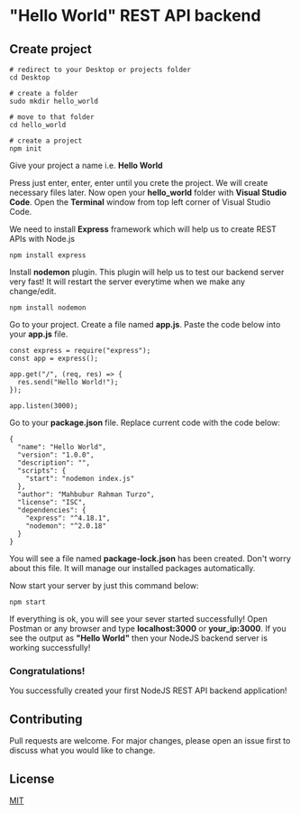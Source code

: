 # "**Hello World**" REST API backend

## Create project

```
# redirect to your Desktop or projects folder
cd Desktop

# create a folder
sudo mkdir hello_world

# move to that folder
cd hello_world

# create a project
npm init
```

Give your project a name i.e. **Hello World**

Press just enter, enter, enter until you crete the project. We will create necessary files later. Now open your **hello_world** folder with **Visual Studio Code**. Open the **Terminal** window from top left corner of Visual Studio Code.

We need to install **Express** framework which will help us to create REST APIs with Node.js

```
npm install express
```

Install **nodemon** plugin. This plugin will help us to test our backend server very fast! It will restart the server everytime when we make any change/edit.

```
npm install nodemon
```

Go to your project. Create a file named **app.js**. Paste the code below into your **app.js** file.

```
const express = require("express");
const app = express();

app.get("/", (req, res) => {
  res.send("Hello World!");
});

app.listen(3000);

```

Go to your **package.json** file. Replace current code with the code below:

```
{
  "name": "Hello World",
  "version": "1.0.0",
  "description": "",
  "scripts": {
    "start": "nodemon index.js"
  },
  "author": "Mahbubur Rahman Turzo",
  "license": "ISC",
  "dependencies": {
    "express": "^4.18.1",
    "nodemon": "^2.0.18"
  }
}

```

You will see a file named **package-lock.json** has been created. Don't worry about this file. It will manage our installed packages automatically.

Now start your server by just this command below:

```
npm start
```

If everything is ok, you will see your sever started successfully!
Open Postman or any browser and type **localhost:3000** or **your_ip:3000**. If you see the output as **"Hello World"** then your NodeJS backend server is working successfully!

### **Congratulations!**

You successfully created your first NodeJS REST API backend application!

## Contributing

Pull requests are welcome. For major changes, please open an issue first to discuss what you would like to change.

## License

[MIT](https://choosealicense.com/licenses/mit/)
